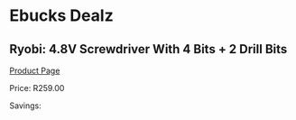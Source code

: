 
# Ebucks Dealz
## Ryobi: 4.8V Screwdriver With 4 Bits + 2 Drill Bits
[Product Page](https://www.ebucks.com/web/shop/productSelected.do?prodId=335369528&catId=336131644)

Price: R259.00

Savings: 


	